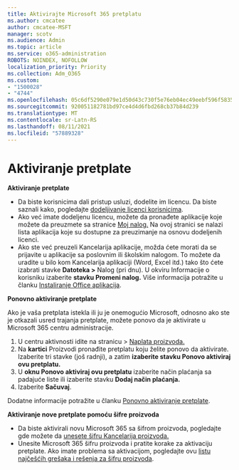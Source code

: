 ```yaml
---
title: Aktivirajte Microsoft 365 pretplatu
ms.author: cmcatee
author: cmcatee-MSFT
manager: scotv
ms.audience: Admin
ms.topic: article
ms.service: o365-administration
ROBOTS: NOINDEX, NOFOLLOW
localization_priority: Priority
ms.collection: Adm_O365
ms.custom:
- "1500028"
- "4744"
ms.openlocfilehash: 05c6df5290e079e1d50d43c730f5e76eb04ec49eebf596f5835e4f8939e968a4
ms.sourcegitcommit: 920051182781bd97ce4d4d6fbd268cb37b84d239
ms.translationtype: MT
ms.contentlocale: sr-Latn-RS
ms.lasthandoff: 08/11/2021
ms.locfileid: "57889328"
---
```

# <a name="activate-your-subscription"></a>Aktiviranje pretplate

**Aktiviranje pretplate**

- Da biste korisnicima dali pristup usluzi, dodelite im licencu. Da biste saznali kako, pogledajte [dodeljivanje licenci korisnicima](https://docs.microsoft.com/microsoft-365/admin/manage/assign-licenses-to-users).
- Ako već imate dodeljenu licencu, možete da pronađete aplikacije koje možete da preuzmete sa stranice [Moj nalog.](https://portal.office.com/account/#installs) Na ovoj stranici se nalazi lista aplikacija koje su dostupne za preuzimanje na osnovu dodeljenih licenci.
- Ako ste već preuzeli Kancelarija aplikacije, možda ćete morati da se prijavite u aplikacije sa poslovnim ili školskim nalogom. To možete da uradite u bilo kom Kancelarija aplikaciji (Word, Excel itd.) tako što ćete izabrati stavke **Datoteka >** Nalog (pri dnu). U okviru Informacije o korisniku izaberite **stavku Promeni nalog.** Više informacija potražite u članku [Instaliranje Office aplikacija](https://docs.microsoft.com/microsoft-365/admin/setup/install-applications).

**Ponovno aktiviranje pretplate**

Ako je vaša pretplata istekla ili ju je onemogućio Microsoft, odnosno ako ste je otkazali usred trajanja pretplate, možete ponovo da je aktivirate u Microsoft 365 centru administracije.

1. U centru aktivnosti idite na stranicu  >  [Naplata proizvoda.](https://go.microsoft.com/fwlink/p/?linkid=842054)
2. Na **kartici** Proizvodi pronađite pretplatu koju želite ponovo da aktivirate. Izaberite tri stavke (još radnji), a zatim **izaberite stavku Ponovo aktiviraj ovu pretplatu.**
3. U **oknu Ponovo aktiviraj ovu pretplatu** izaberite način plaćanja sa padajuće liste ili izaberite stavku **Dodaj način plaćanja.**
4. Izaberite **Sačuvaj**.

Dodatne informacije potražite u članku [Ponovno aktiviranje pretplate](https://docs.microsoft.com/microsoft-365/commerce/subscriptions/reactivate-your-subscription).

**Aktiviranje nove pretplate pomoću šifre proizvoda**

- Da biste aktivirali novu Microsoft 365 sa šifrom proizvoda, pogledajte gde možete da [unesete šifru Kancelarija proizvoda.](https://support.office.com/article/where-to-enter-your-office-product-key-0a82e5ae-739e-4b92-a6f4-2ec780c185db)
- Unesite Microsoft 365 šifru proizvoda i pratite korake za aktivaciju pretplate. Ako imate problema sa aktivacijom, pogledajte ovu [listu najčešćih grešaka i rešenja za šifru proizvoda](https://docs.microsoft.com/microsoft-365/commerce/product-key-errors-and-solutions).